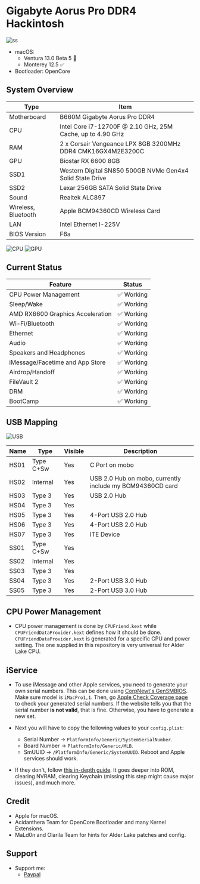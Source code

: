 # Gigabyte Aorus Pro DDR4 Hackintosh

![ss](./ss/screenshot.png)

* macOS:
  - Ventura 13.0 Beta 5 🔶
  - Monterey 12.5 ✅
* Bootloader: OpenCore

## System Overview

| Type | Item |
| ---- | ---- |
| Motherboard | B660M Gigabyte Aorus Pro DDR4 |
| CPU | Intel Core i7-12700F @ 2.10 GHz, 25M Cache, up to 4.90 GHz
| RAM | 2 x Corsair Vengeance LPX 8GB 3200MHz DDR4 CMK16GX4M2E3200C |
| GPU | Biostar RX 6600 8GB |
| SSD1 | Western Digital SN850 500GB NVMe Gen4x4 Solid State Drive |
| SSD2 | Lexar 256GB SATA Solid State Drive |
| Sound | Realtek ALC897 |
| Wireless, Bluetooth | Apple BCM94360CD Wireless Card |
| LAN | Intel Ethernet I-225V |
| BIOS Version | F6a |

![CPU](./ss/cpubench.png)
![GPU](./ss/gpubench.png)

## Current Status

| Feature | Status |
| ------------- | ------------- |
| CPU Power Management | ✅ Working |
| Sleep/Wake | ✅ Working |
| AMD RX6600 Graphics Acceleration | ✅ Working |
| Wi-Fi/Bluetooth | ✅ Working |
| Ethernet | ✅ Working |
| Audio | ✅ Working |
| Speakers and Headphones | ✅ Working |
| iMessage/Facetime and App Store | ✅ Working  |
| Airdrop/Handoff | ✅ Working |
| FileVault 2 | ✅ Working |
| DRM | ✅ Working |
| BootCamp | ✅ Working |

## USB Mapping

![USB](./ss/usb.png)

| Name | Type | Visible | Description |
|------|----------|---------|-------------|
| HS01 | Type C+Sw | Yes     | C Port on mobo|
| HS02 | Internal  | Yes     | USB 2.0 Hub on mobo, currently include my BCM94360CD card |
| HS03 | Type 3  | Yes     | USB 2.0 Hub |
| HS04 | Type 3 | Yes     | |
| HS05 | Type 3 | Yes      | 4-Port USB 2.0 Hub |
| HS06 | Type 3 | Yes     | 4-Port USB 2.0 Hub |
| HS07 | Type 3 | Yes     | ITE Device |
| SS01 | Type C+Sw | Yes     | |
| SS02 | Internal  | Yes     | |
| SS03 | Type 3   | Yes     | |
| SS04 | Type 3   | Yes     | 2-Port USB 3.0 Hub |
| SS05 | Type 3   | Yes     | 2-Port USB 3.0 Hub |

## CPU Power Management

* CPU power management is done by `CPUFriend.kext` while `CPUFriendDataProvider.kext` defines how it should be done. `CPUFriendDataProvider.kext` is generated for a specific CPU and power setting. The one supplied in this repository is very universal for Alder Lake CPU.

## iService

* To use iMessage and other Apple services, you need to generate your own serial numbers. This can be done using [CorpNewt's GenSMBIOS](https://github.com/corpnewt/GenSMBIOS). Make sure model is `iMacPro1,1`. Then, go [Apple Check Coverage page](https://checkcoverage.apple.com/) to check your generated serial numbers. If the website tells you that the serial number **is not valid**, that is fine. Otherwise, you have to generate a new set.

* Next you will have to copy the following values to your `config.plist`:
  - Serial Number -> `PlatformInfo/Generic/SystemSerialNumber`.
  - Board Number -> `PlatformInfo/Generic/MLB`.
  - SmUUID -> `/PlatformInfo/Generic/SystemUUID`.
  Reboot and Apple services should work.

* If they don't, follow [this in-depth guide](https://dortania.github.io/OpenCore-Post-Install/universal/iservices.html). It goes deeper into ROM, clearing NVRAM, clearing Keychain (missing this step might cause major issues), and much more.

## Credit
* Apple for macOS.
* Acidanthera Team for OpenCore Bootloader and many Kernel Extensions.
* MaLd0n and Olarila Team for hints for Alder Lake patches and config.

## Support
* Support me: 
  - [Paypal](https://www.paypal.me/tekun0lxrd)
